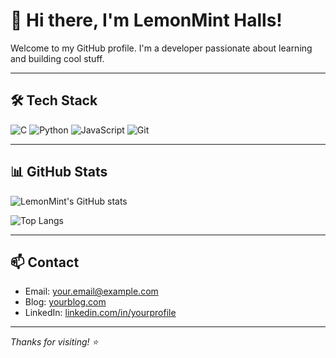 # 👋 Hi there, I'm LemonMint Halls!

Welcome to my GitHub profile. I'm a developer passionate about learning and building cool stuff.

---

## 🛠 Tech Stack
![C](https://img.shields.io/badge/C-00599C?style=flat-square&logo=c&logoColor=white)
![Python](https://img.shields.io/badge/Python-3776AB?style=flat-square&logo=python&logoColor=white)
![JavaScript](https://img.shields.io/badge/JavaScript-F7DF1E?style=flat-square&logo=javascript&logoColor=black)
![Git](https://img.shields.io/badge/Git-F05032?style=flat-square&logo=git&logoColor=white)

---

## 📊 GitHub Stats
![LemonMint's GitHub stats](https://github-readme-stats.vercel.app/api?username=YOUR_GITHUB_USERNAME&show_icons=true&theme=tokyonight)

![Top Langs](https://github-readme-stats.vercel.app/api/top-langs/?username=YOUR_GITHUB_USERNAME&layout=compact&theme=tokyonight)

---

## 📫 Contact
- Email: your.email@example.com
- Blog: [yourblog.com](https://yourblog.com)
- LinkedIn: [linkedin.com/in/yourprofile](https://linkedin.com/in/yourprofile)

---

_Thanks for visiting! ⭐_
